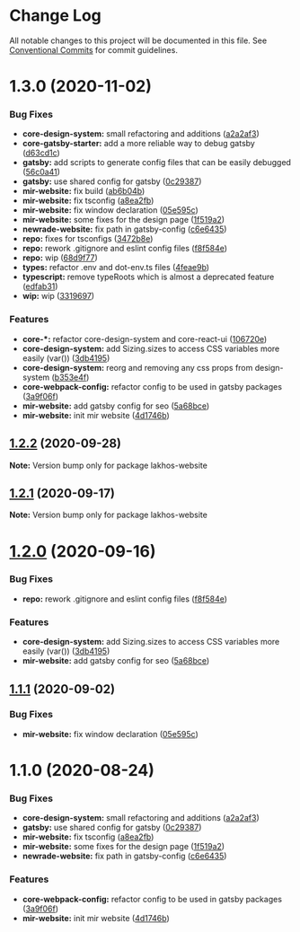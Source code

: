 # Change Log

All notable changes to this project will be documented in this file.
See [Conventional Commits](https://conventionalcommits.org) for commit guidelines.

# 1.3.0 (2020-11-02)

### Bug Fixes

- **core-design-system:** small refactoring and additions ([a2a2af3](https://github.com/newrade/newrade/tree/master/packages/newrade-website/commit/a2a2af348dfeb1a0c70a7a8d8948442d6ff22c99))
- **core-gatsby-starter:** add a more reliable way to debug gatsby ([d63cd1c](https://github.com/newrade/newrade/tree/master/packages/newrade-website/commit/d63cd1c69ae3af843c74fc3bc927f4c96bf64042))
- **gatsby:** add scripts to generate config files that can be easily debugged ([56c0a41](https://github.com/newrade/newrade/tree/master/packages/newrade-website/commit/56c0a4142a9fbd7b66a462aa18c06b60819eee69))
- **gatsby:** use shared config for gatsby ([0c29387](https://github.com/newrade/newrade/tree/master/packages/newrade-website/commit/0c29387167b20f890241e92297939276dd64ba43))
- **mir-website:** fix build ([ab6b04b](https://github.com/newrade/newrade/tree/master/packages/newrade-website/commit/ab6b04b26868fa94741c9a28de7c9ff0b1981ec4))
- **mir-website:** fix tsconfig ([a8ea2fb](https://github.com/newrade/newrade/tree/master/packages/newrade-website/commit/a8ea2fb6e62054df36cdf320651eefa5743e7380))
- **mir-website:** fix window declaration ([05e595c](https://github.com/newrade/newrade/tree/master/packages/newrade-website/commit/05e595cc9daae049aa01e3ab1217292009472aae))
- **mir-website:** some fixes for the design page ([1f519a2](https://github.com/newrade/newrade/tree/master/packages/newrade-website/commit/1f519a21a7001c9c6ccacc85093e03a382187c99))
- **newrade-website:** fix path in gatsby-config ([c6e6435](https://github.com/newrade/newrade/tree/master/packages/newrade-website/commit/c6e64359e11e58d33a2858d3acfd5e5807cdc384))
- **repo:** fixes for tsconfigs ([3472b8e](https://github.com/newrade/newrade/tree/master/packages/newrade-website/commit/3472b8edfa5a83b1664dcabbfce30acb72d8daa9))
- **repo:** rework .gitignore and eslint config files ([f8f584e](https://github.com/newrade/newrade/tree/master/packages/newrade-website/commit/f8f584e5fbdcfa87e79a2b3d53780e40b51ea8c0))
- **repo:** wip ([68d9f77](https://github.com/newrade/newrade/tree/master/packages/newrade-website/commit/68d9f77225d5b7eae54f195f34a206f8b9f0e3ac))
- **types:** refactor .env and dot-env.ts files ([4feae9b](https://github.com/newrade/newrade/tree/master/packages/newrade-website/commit/4feae9bb66c3ffef52ae0ceb60d62725ccc144f9))
- **typescript:** remove typeRoots which is almost a deprecated feature ([edfab31](https://github.com/newrade/newrade/tree/master/packages/newrade-website/commit/edfab31f34f518881c56fea74aa83331957ddcaf))
- **wip:** wip ([3319697](https://github.com/newrade/newrade/tree/master/packages/newrade-website/commit/3319697e314d643fb809a790b2d9c3b1bf1c749b))

### Features

- **core-\*:** refactor core-design-system and core-react-ui ([106720e](https://github.com/newrade/newrade/tree/master/packages/newrade-website/commit/106720e4214f6491beac76c23977f5d52c1cd058))
- **core-design-system:** add Sizing.sizes to access CSS variables more easily (var()) ([3db4195](https://github.com/newrade/newrade/tree/master/packages/newrade-website/commit/3db41956b5a91b05f0f2651472a0cbbd4dd826cc))
- **core-design-system:** reorg and removing any css props from design-system ([b353e4f](https://github.com/newrade/newrade/tree/master/packages/newrade-website/commit/b353e4f47107dc3b1e4ff363b600033655acd044))
- **core-webpack-config:** refactor config to be used in gatsby packages ([3a9f06f](https://github.com/newrade/newrade/tree/master/packages/newrade-website/commit/3a9f06fa246ab8b5b2b595295f02aaac5b2da86e))
- **mir-website:** add gatsby config for seo ([5a68bce](https://github.com/newrade/newrade/tree/master/packages/newrade-website/commit/5a68bce2df6ac71f533850e91f5686e3b7d352ec))
- **mir-website:** init mir website ([4d1746b](https://github.com/newrade/newrade/tree/master/packages/newrade-website/commit/4d1746b587fc716cff6a522837cc4610af254e0f))

## [1.2.2](https://github.com/newrade/newrade/tree/master/packages/newrade-website/compare/lakhos-website@1.2.1...lakhos-website@1.2.2) (2020-09-28)

**Note:** Version bump only for package lakhos-website

## [1.2.1](https://github.com/newrade/newrade/tree/master/packages/newrade-website/compare/lakhos-website@1.2.0...lakhos-website@1.2.1) (2020-09-17)

**Note:** Version bump only for package lakhos-website

# [1.2.0](https://github.com/newrade/newrade/tree/master/packages/newrade-website/compare/lakhos-website@1.1.1...lakhos-website@1.2.0) (2020-09-16)

### Bug Fixes

- **repo:** rework .gitignore and eslint config files ([f8f584e](https://github.com/newrade/newrade/tree/master/packages/newrade-website/commit/f8f584e5fbdcfa87e79a2b3d53780e40b51ea8c0))

### Features

- **core-design-system:** add Sizing.sizes to access CSS variables more easily (var()) ([3db4195](https://github.com/newrade/newrade/tree/master/packages/newrade-website/commit/3db41956b5a91b05f0f2651472a0cbbd4dd826cc))
- **mir-website:** add gatsby config for seo ([5a68bce](https://github.com/newrade/newrade/tree/master/packages/newrade-website/commit/5a68bce2df6ac71f533850e91f5686e3b7d352ec))

## [1.1.1](https://github.com/newrade/newrade/tree/master/packages/newrade-website/compare/lakhos-website@1.1.0...lakhos-website@1.1.1) (2020-09-02)

### Bug Fixes

- **mir-website:** fix window declaration ([05e595c](https://github.com/newrade/newrade/tree/master/packages/newrade-website/commit/05e595cc9daae049aa01e3ab1217292009472aae))

# 1.1.0 (2020-08-24)

### Bug Fixes

- **core-design-system:** small refactoring and additions ([a2a2af3](https://github.com/newrade/newrade/tree/master/packages/newrade-website/commit/a2a2af348dfeb1a0c70a7a8d8948442d6ff22c99))
- **gatsby:** use shared config for gatsby ([0c29387](https://github.com/newrade/newrade/tree/master/packages/newrade-website/commit/0c29387167b20f890241e92297939276dd64ba43))
- **mir-website:** fix tsconfig ([a8ea2fb](https://github.com/newrade/newrade/tree/master/packages/newrade-website/commit/a8ea2fb6e62054df36cdf320651eefa5743e7380))
- **mir-website:** some fixes for the design page ([1f519a2](https://github.com/newrade/newrade/tree/master/packages/newrade-website/commit/1f519a21a7001c9c6ccacc85093e03a382187c99))
- **newrade-website:** fix path in gatsby-config ([c6e6435](https://github.com/newrade/newrade/tree/master/packages/newrade-website/commit/c6e64359e11e58d33a2858d3acfd5e5807cdc384))

### Features

- **core-webpack-config:** refactor config to be used in gatsby packages ([3a9f06f](https://github.com/newrade/newrade/tree/master/packages/newrade-website/commit/3a9f06fa246ab8b5b2b595295f02aaac5b2da86e))
- **mir-website:** init mir website ([4d1746b](https://github.com/newrade/newrade/tree/master/packages/newrade-website/commit/4d1746b587fc716cff6a522837cc4610af254e0f))
